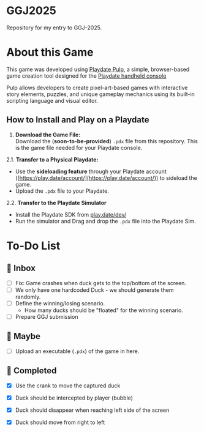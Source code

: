 # GGJ2025
Repository for my entry to GGJ-2025.

# About this Game

This game was developed using [Playdate Pulp](https://play.date/pulp/), a simple, browser-based game creation tool designed for the [Playdate handheld console](https://play.date/)

Pulp allows developers to create pixel-art-based games with interactive story elements, puzzles, and unique gameplay mechanics using its built-in scripting language and visual editor.

## How to Install and Play on a Playdate

1. **Download the Game File:**  
   Download the (**soon-to-be-provided**) `.pdx` file from this repository. This is the game file needed for your Playdate console.

2.1. **Transfer to a Physical Playdate:**  
   - Use the **sideloading feature** through your Playdate account ([https://play.date/account/](https://play.date/account/)) to sideload the game.  
   - Upload the `.pdx` file to your Playdate.

2.2. **Transfer to the Playdate Simulator**  
   - Install the Playdate SDK from [play.date/dev/](https://play.date/dev/)
   - Run the simulator and Drag and drop the `.pdx` file into the Playdate Sim.

# To-Do List

## 📅 Inbox
- [ ] Fix: Game crashes when duck gets to the top/bottom of the screen.
- [ ] We only have one hardcoded Duck - we should generate them randomly.
- [ ] Define the winning/losing scenario. 
  - How many ducks should be "floated" for the winning scenario.
- [ ] Prepare GGJ submission

## 🤔 Maybe
- [ ] Upload an executable (`.pdx`) of the game in here.

## 🌟 Completed
- [x] Use the crank to move the captured duck
- [x] Duck should be intercepted by player (bubble)
- [x] Duck should disappear when reaching left side of the screen
- [x] Duck should move from right to left

